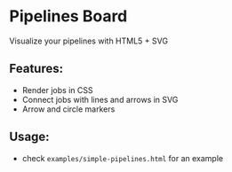 # Pipelines Board

Visualize your pipelines with HTML5 + SVG

## Features:
- Render jobs in CSS
- Connect jobs with lines and arrows in SVG
- Arrow and circle markers

## Usage:
- check `examples/simple-pipelines.html` for an example
